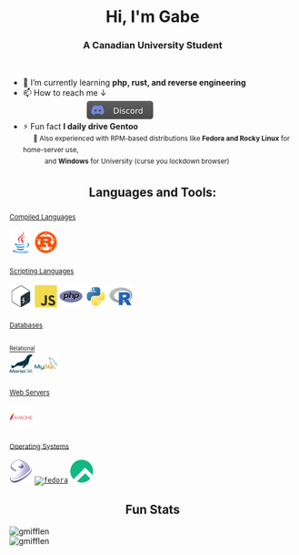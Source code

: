 <div align="left">
  <!-- Introduction -->
  <h1 align="center">Hi, I'm Gabe</h1>
  <h3 align="center">A Canadian University Student</h3>
  <br />

  <!-- Learning and Contact Information -->
  <ul>
    <li>
      🌱 I’m currently learning
      <b>php, rust, and reverse engineering</b>
    </li>
    <li>
      📫 How to reach me ↓ <br />
      &emsp;&emsp;&emsp;&emsp;&emsp;&emsp;&emsp;&emsp;<a 
                                                        href="https://discord.com/users/326803660875235338"
                                                        target="_blank"
                                                        rel="noreferrer"
                                                          ><img 
                                                            alt="Discord" 
                                                            src="discord-badge.svg" 
                                                       /></a> <!-- beatuiful ain't it? /s -->
    </li>
    <li>
      ⚡ Fun fact
      <b>I daily drive Gentoo</b>
      <br />&emsp;
      <sup>
        💼 Also experienced with RPM-based distributions like
        <b>Fedora and Rocky Linux</b> for home-server use,<br />&emsp;&emsp;&emsp;
        and <b>Windows</b> for University (curse you lockdown browser)
      </sup>
    </li>
  </ul>
  
  <!-- Languages and Tools -->
  <h2 align="center">Languages and Tools:</h2>
  
  <p>
    <!-- Compiled Languages -->
    <sub><ins>Compiled Languages</ins></sub><br /><br />
    <a href="https://www.java.com" target="_blank" rel="noreferrer">
      <code><img
               src="https://raw.githubusercontent.com/devicons/devicon/6910f0503efdd315c8f9b858234310c06e04d9c0/icons/java/java-original.svg"
               alt="java"
               height="40vh"
        /></code
    ></a>
    <a href="https://www.rust-lang.org" target="_blank" rel="noreferrer">
      <code><img 
              src="rust-original-filled.svg" 
              alt="rust" 
              height="40vh" 
      /></code
    ></a>
  </p>

  <p>
    <!-- Scripting Languages -->
    <sub><ins>Scripting Languages</ins></sub><br /><br />
    <a href="https://www.gnu.org/software/bash/" target="_blank" rel="noreferrer">
      <code><img 
              src="https://raw.githubusercontent.com/devicons/devicon/6910f0503efdd315c8f9b858234310c06e04d9c0/icons/bash/bash-original.svg" 
              alt="bash" 
              height="40vh" 
      /></code
    ></a>
    <a href="https://developer.mozilla.org/en-US/docs/Web/JavaScript" target="_blank" rel="noreferrer">
      <code><img
          src="https://raw.githubusercontent.com/devicons/devicon/6910f0503efdd315c8f9b858234310c06e04d9c0/icons/javascript/javascript-original.svg"
          alt="javascript"
          height="40vh"
        /></code
      ></a>
    <a href="https://www.php.net" target="_blank" rel="noreferrer">
      <code><img 
              src="https://raw.githubusercontent.com/devicons/devicon/6910f0503efdd315c8f9b858234310c06e04d9c0/icons/php/php-original.svg" 
              alt="php"  
              height="40vh" 
      /></code
    ></a>
    <a href="https://www.python.org" target="_blank" rel="noreferrer">
      <code><img 
              src="https://raw.githubusercontent.com/devicons/devicon/6910f0503efdd315c8f9b858234310c06e04d9c0/icons/python/python-original.svg" 
              alt="python" 
              height="40vh" 
      /></code
    ></a>
    <a href="https://www.r-project.org/" target="_blank" rel="noreferrer">
      <code><img 
              src="https://raw.githubusercontent.com/devicons/devicon/6910f0503efdd315c8f9b858234310c06e04d9c0/icons/r/r-original.svg"
              alt="r"
              height="40vh"
        /></code
    ></a>
  </p>

  <p>
    <!-- Databases -->
    <sub><ins>Databases</ins></sub><br /><br />
    <sub><sub><ins>Relational</ins></sub></sub><br />
    <a href="https://mariadb.org/" target="_blank" rel="noreferrer">
      <code><img 
              src="https://raw.githubusercontent.com/devicons/devicon/6910f0503efdd315c8f9b858234310c06e04d9c0/icons/mariadb/mariadb-original-wordmark.svg" 
              alt="mariadb" 
              height="40vh" 
      /></code
    ></a>
    <a href="https://www.mysql.com/" target="_blank" rel="noreferrer">
      <code><img
          src="https://raw.githubusercontent.com/devicons/devicon/6910f0503efdd315c8f9b858234310c06e04d9c0/icons/mysql/mysql-original-wordmark.svg"
          alt="mysql"
          height="40vh"
        /></code
      ></a>
  </p>

  <p>
    <!-- Web Servers -->
    <sub><ins>Web Servers</ins></sub><br /><br />
    <a href="https://httpd.apache.org" target="_blank" rel="noreferrer">
      <code><img 
              src="https://raw.githubusercontent.com/devicons/devicon/6910f0503efdd315c8f9b858234310c06e04d9c0/icons/apache/apache-original-wordmark.svg" 
              alt="apache http server" 
              height="40vh"
      /></code
    ></a>
  </p>

  <p>
    <!-- Operating Systems -->
    <sub><ins>Operating Systems</ins></sub><br /><br />
    <a href="https://www.gentoo.org/" target="_blank" rel="noreferrer">
      <code><img 
              src="https://raw.githubusercontent.com/devicons/devicon/6910f0503efdd315c8f9b858234310c06e04d9c0/icons/gentoo/gentoo-original.svg" 
              alt="gentoo" 
              height="40vh" 
      /></code
    ></a>
    <a href="https://fedoraproject.org/" target="_blank" rel="noreferrer">
      <code><img 
              src="https://upload.wikimedia.org/wikipedia/commons/thumb/4/41/Fedora_icon_%282021%29.svg/768px-Fedora_icon_%282021%29.svg.png" 
              alt="fedora" 
              height="40vh" 
      /></code
    ></a>
    <a href="https://rockylinux.org/" target="_blank" rel="noreferrer">
      <code><img 
              src="https://raw.githubusercontent.com/devicons/devicon/6910f0503efdd315c8f9b858234310c06e04d9c0/icons/rockylinux/rockylinux-original.svg" 
              alt="rocky linux" 
              height="40vh" 
      /></code
    ></a>
  </p>
  
  <!-- GitHub Stats -->
  <h2 align="center">Fun Stats</h2>
  <div align="left">
    <img
      src="https://github-readme-stats.vercel.app/api/top-langs?username=gmifflen&show_icons=true&theme=solarized-light&locale=en&layout=compact"
      alt="gmifflen"
    />
  </div>

  <!-- Profile Views -->
  <div align="left">
    <img src="https://komarev.com/ghpvc/?username=gmifflen&label=Profile%20Views&color=0e75b6&style=flat" alt="gmifflen" />
  </div>
</div>
